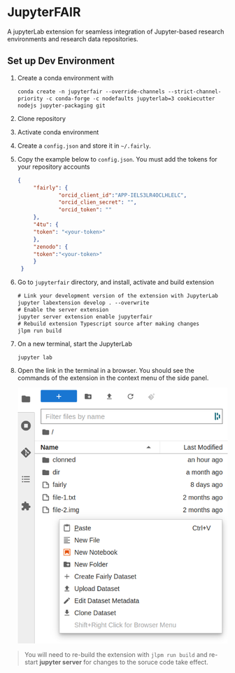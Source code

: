 # JupyterFAIR
 A jupyterLab extension for seamless integration of Jupyter-based research environments and research data repositories.

## Set up Dev Environment

1. Create a conda environment with
    ```shell
    conda create -n jupyterfair --override-channels --strict-channel-priority -c conda-forge -c nodefaults jupyterlab=3 cookiecutter nodejs jupyter-packaging git
    ```
2. Clone repository
3. Activate conda environment
4. Create a `config.json` and store it in `~/.fairly`.
5. Copy the example below to `config.json`. You must add the tokens for your repository accounts
   ```json
   {
        "fairly": {
                "orcid_client_id":"APP-IELS3LR4OCLHLELC",
                "orcid_clien_secret": "",
                "orcid_token": ""
        },
        "4tu": {
        "token": "<your-token>"
        },
        "zenodo": {
        "token":"<your-token>"
        }
    }
   ```
6. Go to `jupyterfair` directory, and install, activate and build extension
    ```shell
    # Link your development version of the extension with JupyterLab
    jupyter labextension develop . --overwrite
    # Enable the server extension
    jupyter server extension enable jupyterfair
    # Rebuild extension Typescript source after making changes
    jlpm run build
    ```
7. On a new terminal, start the JupyterLab
   ```shell
   jupyter lab
   ```
8. Open the link in the terminal in a browser. You should see the commands of the extension in the context menu of the side panel.

    ![extension-context-menu](docs/img/contex-menu.png)



> You will need to re-build the extension with `jlpm run build` and re-start **jupyter server** for changes to the soruce code take effect.
